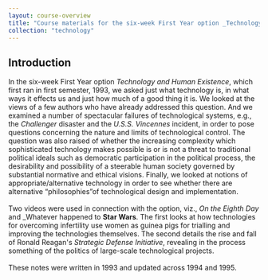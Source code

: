 ```yaml
---
layout: course-overview
title: "Course materials for the six-week First Year option _Technology and Human Existence_"
collection: "technology"
---
```


## Introduction

In the six-week First Year option _Technology and Human Existence_, which first ran in first semester, 1993, we asked just what technology is, in what ways it effects us and just how much of a good thing it is. We looked at the views of a few authors who have already addressed this question. And we examined a number of spectacular failures of technological systems, e.g., the _Challenger_ disaster and the _U.S.S. Vincennes_ incident, in order to pose questions concerning the nature and limits of technological control. The question was also raised of whether the increasing complexity which sophisticated technology makes possible is or is not a threat to traditional political ideals such as democratic participation in the political process, the desirability and possibility of a steerable human society governed by substantial normative and ethical visions. Finally, we looked at notions of appropriate/alternative technology in order to see whether there are alternative “philosophies”of technological design and implementation.<br><br/>Two videos were used in connection with the option, viz., _On the Eighth Day_ and _Whatever happened to __Star Wars__. The first looks at how technologies for overcoming infertility use women as guinea pigs for trialling and improving the technologies themselves. The second details the rise and fall of Ronald Reagan's _Strategic Defense Initiative_, revealing in the process something of the politics of large-scale technological projects.<br><br/>These notes were written in 1993 and updated across 1994 and 1995.
